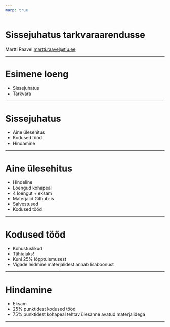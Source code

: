 ```yaml
---
marp: true
---
```

# Sissejuhatus tarkvaraarendusse

Martti Raavel
martti.raavel@tlu.ee

---
# Esimene loeng

- Sissejuhatus
- Tarkvara


---
# Sissejuhatus

- Aine ülesehitus
- Kodused tööd
- Hindamine

---
# Aine ülesehitus

- Hindeline
- Loengud kohapeal
- 4 loengut + eksam
- Materjalid Github-is
- Salvestused
- Kodused tööd

---
# Kodused tööd

- Kohustuslikud
- Tähtajaks!
- Kuni 25% lõpptulemusest
- Vigade leidmine materjalidest annab lisaboonust

---
# Hindamine
- Eksam
- 25% punktidest kodused tööd
- 75% punktidest kohapeal tehtav ülesanne avatud materjalidega

---
